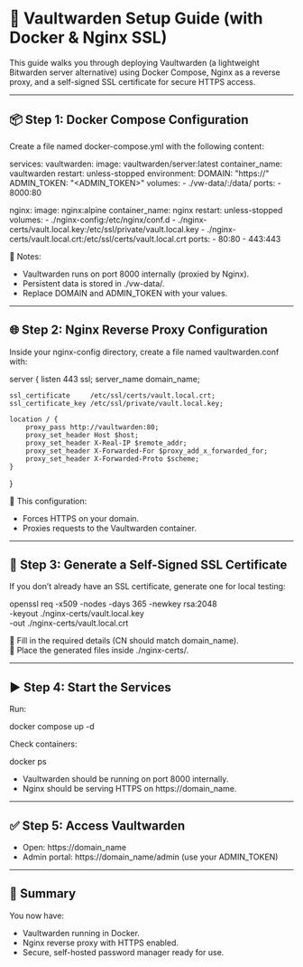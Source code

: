 # 🚀 Vaultwarden Setup Guide (with Docker & Nginx SSL)

This guide walks you through deploying Vaultwarden (a lightweight Bitwarden server alternative) using Docker Compose, Nginx as a reverse proxy, and a self-signed SSL certificate for secure HTTPS access.

---

## 📦 Step 1: Docker Compose Configuration

Create a file named docker-compose.yml with the following content:

services:
  vaultwarden:
    image: vaultwarden/server:latest
    container_name: vaultwarden
    restart: unless-stopped
    environment:
      DOMAIN: "https://<your-domain>"
      ADMIN_TOKEN: "<ADMIN_TOKEN>"
    volumes:
      - ./vw-data/:/data/
    ports:
      - 8000:80

  nginx:
    image: nginx:alpine
    container_name: nginx
    restart: unless-stopped
    volumes:
      - ./nginx-config:/etc/nginx/conf.d
      - ./nginx-certs/vault.local.key:/etc/ssl/private/vault.local.key
      - ./nginx-certs/vault.local.crt:/etc/ssl/certs/vault.local.crt
    ports:
      - 80:80
      - 443:443


🔹 Notes:
- Vaultwarden runs on port 8000 internally (proxied by Nginx).  
- Persistent data is stored in ./vw-data/.  
- Replace DOMAIN and ADMIN_TOKEN with your values.  

---

## 🌐 Step 2: Nginx Reverse Proxy Configuration

Inside your nginx-config directory, create a file named vaultwarden.conf with:

server {
    listen 443 ssl;
    server_name domain_name;

    ssl_certificate     /etc/ssl/certs/vault.local.crt;
    ssl_certificate_key /etc/ssl/private/vault.local.key;

    location / {
        proxy_pass http://vaultwarden:80;
        proxy_set_header Host $host;
        proxy_set_header X-Real-IP $remote_addr;
        proxy_set_header X-Forwarded-For $proxy_add_x_forwarded_for;
        proxy_set_header X-Forwarded-Proto $scheme;
    }
}


🔹 This configuration:  
- Forces HTTPS on your domain.  
- Proxies requests to the Vaultwarden container.  

---

## 🔐 Step 3: Generate a Self-Signed SSL Certificate

If you don’t already have an SSL certificate, generate one for local testing:

openssl req -x509 -nodes -days 365 -newkey rsa:2048 \
-keyout ./nginx-certs/vault.local.key \
-out ./nginx-certs/vault.local.crt


🔹 Fill in the required details (CN should match domain_name).  
🔹 Place the generated files inside ./nginx-certs/.  

---

## ▶️ Step 4: Start the Services

Run:

docker compose up -d


Check containers:

docker ps


- Vaultwarden should be running on port 8000 internally.  
- Nginx should be serving HTTPS on https://domain_name.  

---

## ✅ Step 5: Access Vaultwarden

- Open: https://domain_name  
- Admin portal: https://domain_name/admin (use your ADMIN_TOKEN)  

---

## 🎯 Summary

You now have:
- Vaultwarden running in Docker.  
- Nginx reverse proxy with HTTPS enabled.  
- Secure, self-hosted password manager ready for use.
